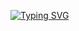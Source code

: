  <a href="https://git.io/typing-svg"><img src="https://readme-typing-svg.herokuapp.com?size=30&color=F7273A&center=true&vCenter=true&lines=Namaste+%F0%9F%99%8F" alt="Typing SVG" /></a>




